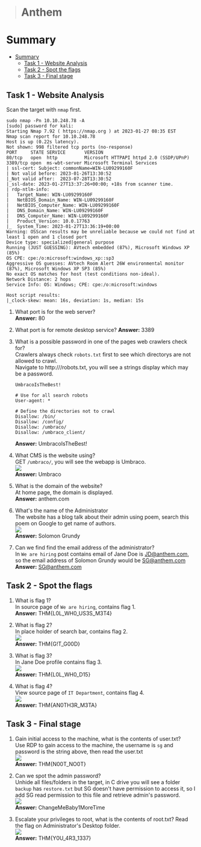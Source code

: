 > # Anthem

# Summary
<!-- TOC -->

- [Summary](#summary)
    - [Task 1 - Website Analysis](#task-1---website-analysis)
    - [Task 2 - Spot the flags](#task-2---spot-the-flags)
    - [Task 3 - Final stage](#task-3---final-stage)

<!-- /TOC -->

## Task 1 - Website Analysis
Scan the target with `nmap` first.<br>
```
sudo nmap -Pn 10.10.248.78 -A 
[sudo] password for kali: 
Starting Nmap 7.92 ( https://nmap.org ) at 2023-01-27 08:35 EST
Nmap scan report for 10.10.248.78
Host is up (0.22s latency).
Not shown: 998 filtered tcp ports (no-response)
PORT     STATE SERVICE       VERSION
80/tcp   open  http          Microsoft HTTPAPI httpd 2.0 (SSDP/UPnP)
3389/tcp open  ms-wbt-server Microsoft Terminal Services
| ssl-cert: Subject: commonName=WIN-LU09299160F
| Not valid before: 2023-01-26T13:30:52
|_Not valid after:  2023-07-28T13:30:52
|_ssl-date: 2023-01-27T13:37:26+00:00; +18s from scanner time.
| rdp-ntlm-info: 
|   Target_Name: WIN-LU09299160F
|   NetBIOS_Domain_Name: WIN-LU09299160F
|   NetBIOS_Computer_Name: WIN-LU09299160F
|   DNS_Domain_Name: WIN-LU09299160F
|   DNS_Computer_Name: WIN-LU09299160F
|   Product_Version: 10.0.17763
|_  System_Time: 2023-01-27T13:36:19+00:00
Warning: OSScan results may be unreliable because we could not find at least 1 open and 1 closed port
Device type: specialized|general purpose
Running (JUST GUESSING): AVtech embedded (87%), Microsoft Windows XP (85%)
OS CPE: cpe:/o:microsoft:windows_xp::sp3
Aggressive OS guesses: AVtech Room Alert 26W environmental monitor (87%), Microsoft Windows XP SP3 (85%)
No exact OS matches for host (test conditions non-ideal).
Network Distance: 2 hops
Service Info: OS: Windows; CPE: cpe:/o:microsoft:windows

Host script results:
|_clock-skew: mean: 16s, deviation: 1s, median: 15s
```
1. What port is for the web server?<br>
    **Answer:** 80

1. What port is for remote desktop service?
    **Answer:** 3389

1. What is a possible password in one of the pages web crawlers check for?<br>
    Crawlers always check `robots.txt` first to see which directorys are not allowed to crawl.<br>
    Navigate to http://<IP>/robots.txt, you will see a strings display which may be a password.<br>
    ```
    UmbracoIsTheBest!

    # Use for all search robots
    User-agent: *

    # Define the directories not to crawl
    Disallow: /bin/
    Disallow: /config/
    Disallow: /umbraco/
    Disallow: /umbraco_client/
    ```
    **Answer:** UmbracoIsTheBest!

1. What CMS is the website using?<br>
    GET `/umbraco/`, you will see the webapp is Umbraco.<br>
    ![](images/1.png)<br>
    **Answer:** Umbraco

1. What is the domain of the website?<br>
    At home page, the domain is displayed.<br>
    **Answer:** anthem.com

1. What's the name of the Administrator<br>
    The website has a blog talk about their admin using poem, search this poem on Google to get name of authors.<br>
    ![](images/4.png)<br>
    **Answer:** Solomon Grundy

1. Can we find find the email address of the administrator?<br>
    In `We are hiring` post contains email of Jane Doe is JD@anthem.com, so the email address of Solomon Grundy would be SG@anthem.com<br>
    **Answer:** SG@anthem.com

## Task 2 - Spot the flags
1. What is flag 1?<br>
    In source page of `We are hiring`, contains flag 1.<br>
    **Answer:** THM{L0L_WH0_US3S_M3T4}

1. What is flag 2?<br>
    In place holder of search bar, contains flag 2.<br>
    ![](images/6.png)<br>
    **Answer:** THM{G!T_G00D}

1. What is flag 3?<br>
    In Jane Doe profile contains flag 3.<br>
    ![](images/7.png)<br>
    **Answer:** THM{L0L_WH0_D15}

1. What is flag 4?<br>
    View source page of `IT Department`, contains flag 4.<br>
    ![](images/8.png)<br>
    **Answer:** THM{AN0TH3R_M3TA}

## Task 3 - Final stage
1. Gain initial access to the machine, what is the contents of user.txt?<br>
    Use RDP to gain access to the machine, the username is `sg` and password is the string above, then read the user.txt<br>
    ![](images/9.png)<br>
    **Answer:** THM{N00T_NO0T}

1. Can we spot the admin password?<br>
    Unhide all files/folders in the target, in C drive you will see a folder `backup` has `restore.txt` but SG doesn't have permission to access it, so I add SG read permission to this file and retrieve admin's password.<br>
    ![](images/10.png)<br>
    **Answer:** ChangeMeBaby1MoreTime

1. Escalate your privileges to root, what is the contents of root.txt?
    Read the flag on Administrator's Desktop folder.<br>
    ![](images/11.png)<br>
    **Answer:** THM{Y0U_4R3_1337}


